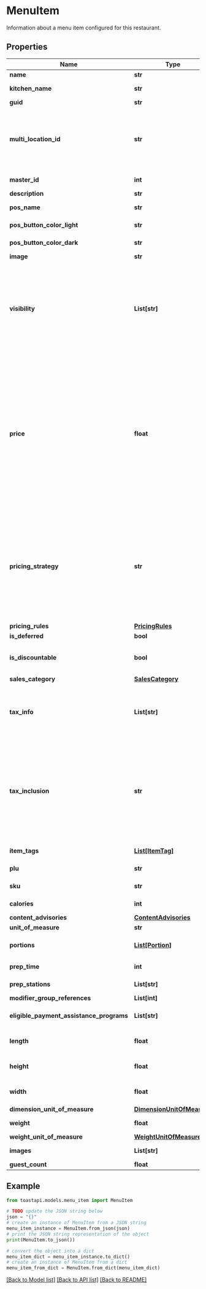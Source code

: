 # MenuItem

Information about a menu item configured for this restaurant. 

## Properties

Name | Type | Description | Notes
------------ | ------------- | ------------- | -------------
**name** | **str** | A descriptive name for this menu item, for example, \&quot;Caesar Salad\&quot; or \&quot;Turkey Sandwich\&quot;.  | [optional] 
**kitchen_name** | **str** | The name of the menu item as it appears on kitchen tickets. The &#x60;kitchenName&#x60; can include both numbers and letters. This value contains an empty string if a kitchen name has not been configured for the menu item.  | [optional] 
**guid** | **str** | A unique identifier for this menu item, assigned by the Toast POS system.  | [optional] 
**multi_location_id** | **str** | An identifier that is used to identify and consolidate menu entities that are versions of each other.  &#x60;multiLocationId&#x60; replaces &#x60;masterId&#x60;. &#x60;multiLocationId&#x60; and &#x60;masterId&#x60; always have the same value.  Menu entities can be versioned. Those versions can be assigned to specific restaurant locations, or groups of locations, in a management group. For example, you could have two versions of a burger, one for a Boston location and another for a New York City location. Versioned menu entities share the majority of, but not all of, their data. For example, the Boston version is called the Minuteman Burger and has pickles, while the New York City version is called the Empire Burger and does not.  You use the &#x60;multiLocationId&#x60; to identify menu entities that are versions of each other. To continue the example above, the Minuteman Burger in the JSON returned for the Boston location has the same &#x60;multilocationId&#x60; as the Empire Burger in the JSON returned for the New York City location. These matching &#x60;multlocationId&#x60; values indicate that the two items are related versions of the same item. In Toast reports, this allows a restaurant to track sales of the burger across both locations.  | [optional] 
**master_id** | **int** | This value is deprecated. Instead of &#x60;masterId&#x60;, use &#x60;multiLocationId&#x60;.  An identifier that is used to identify and consolidate menu entities that are versions of each other.  | [optional] 
**description** | **str** | An optional short description of this menu item.  | [optional] 
**pos_name** | **str** | The button label name that appears for this menu entity in the Toast POS app. &#x60;posName&#x60; contains an empty string if a &#x60;posName&#x60; has not been defined for the menu entity and the &#x60;name&#x60; value is used for the button label instead.  | [optional] 
**pos_button_color_light** | **str** | The color of the menu entity&#39;s button on the Toast POS app, when the app is running in light mode.       When an employee configures a POS button&#39;s color, they select a color pairing that consists of two colors, one for light mode and one for dark mode. &#x60;posButtonColorLight&#x60; contains the HEX code for the light mode color.  | [optional] 
**pos_button_color_dark** | **str** | The color of the menu entity&#39;s button on the Toast POS app, when the app is running in dark mode.       When an employee configures a POS button&#39;s color, they select a color pairing that consists of two colors, one for light mode and one for dark mode. &#x60;posButtonColorDark&#x60; contains the HEX code for the dark mode color.  | [optional] 
**image** | **str** | Information about an image. | [optional] 
**visibility** | **List[str]** | An array of strings that indicate where this menu entity is visible:  * POS: The menu entity is visible in the Toast POS app.   * KIOSK: The menu entity is visible on a Toast kiosk.   * TOAST_ONLINE_ORDERING: The menu entity is visible in the Toast online   ordering site for this restaurant.   * ORDERING_PARTNERS: The restaurants wants this menu entity to be visible   on online ordering sites that integrate with the Toast POS system using the orders API.   * GRUBHUB: Deprecated. The menu entity is included during a menu sync to   Grubhub and will be visible on the Grubhub online ordering service after a   menu sync has completed. _Note:_ Conceptually, the _Grubhub_ configuration   option that was associated with the &#x60;GRUBHUB&#x60; string in this array has   been replaced by the more general _Online orders: Ordering partners_   configuration option and restaurants that used the _Grubhub_ option have   been automatically migrated to the new _Online orders: Ordering partners_   option. This means that any menu entity that had the _Grubhub_ option set   to _Yes_ will now have the _Online orders: Ordering partners_ option   enabled and the &#x60;ORDERING_PARTNERS&#x60; enum will be present in the   &#x60;visibility&#x60; array for it. To support backwards compatibility, the   &#x60;visibility&#x60; array for these entities will also continue to contain the   &#x60;GRUBHUB&#x60; enum for a short period of time. See &lt;a   href&#x3D;\&quot;https://doc.toasttab.com/doc/devguide/apiDeprecatedApiFunctions.html#apiMenuEntityVisibilityEnhancements\&quot;&gt;Menu   Visibility Enhancements (Rolled Out)&lt;/a&gt; for more information.  The &#x60;visibility&#x60; array is empty if the menu entity is not configured to be visible for any of the use cases listed above.  | [optional] 
**price** | **float** | The price of this menu item.  In Toast Web, menu items may have prices assigned to them individually, or they may inherit them from a parent menu group. The &#x60;price&#x60; value reflects the menu item&#39;s fully resolved pricing configuration in the following ways:    * For base prices, the &#x60;price&#x60; value is populated with the specified base price.      * For menu-specific prices, the &#x60;price&#x60; value is resolved based on the current menu. For example, consider a menu item that is included in both Lunch and Dinner menus and is priced at $10 for the Lunch menu and $12 for the Dinner menu. In the fully resolved JSON returned by the menus API, this menu item would appear twice, once as a child of the Lunch menu with a &#x60;price&#x60; value of $10, and again as a child of the Dinner menu with a &#x60;price&#x60; value of $12.      If this same menu item is added to a Breakfast menu but a menu-specific price is not defined for the Breakfast menu, then the &#x60;price&#x60; value for the instance of the menu item that appears in the Breakfast menu JSON is populated with the base price from the menu-specific price configuration. Menu-specific price configurations include a base price that functions as a default price when a menu-specific price cannot be resolved.    * For location-specific prices, the &#x60;price&#x60; value is resolved based on the current location. For example, consider a menu item that costs $15 in the Boston location and $20 in the New York location. When you retrieve menu data for the Boston location, this menu item&#39;s &#x60;price&#x60; value is $15. When you retrieve menu data for the New York location, the menu item&#39;s &#x60;price&#x60; value is $20.      * For time-specific prices, the &#x60;price&#x60; value is populated with the base price that is specified as part of the time-specific price configuration. This base price functions as a default price for the menu item during times of the day when a time-specific price has not been defined. For example, consider a menu item that costs $8 from noon to 2pm and $10 during the rest of the day. The &#x60;price&#x60; value for this item would be $10. You must use the &#x60;pricingStrategy&#x60; and &#x60;pricingRules&#x60; values for this menu item to calculate the price of the item during time periods for which a time-specific price has been defined.      * For size prices, the &#x60;price&#x60; value is null. You must use this menu item&#39;s &#x60;pricingStrategy&#x60; and &#x60;pricingRules&#x60; values to calculate the price of the item for different sizes.      * For open prices, the &#x60;price&#x60; value is null.       If the menu item is priced using a price level, the &#x60;price&#x60; value reflects the pricing strategy used for that price level, using the same logic described above. For example, consider a price level that applies a size price to the menu items it is assigned to. In this scenario, the &#x60;price&#x60; value is null and you must use the menu item&#39;s &#x60;pricingStrategy&#x60; and &#x60;pricingRules&#x60; values to calculate the price of the item for different sizes.    For more information on menu item pricing and pricing strategies, see the &lt;a href&#x3D;\&quot;https://doc.toasttab.com/doc/platformguide/adminToastPosPricingFeatures.html\&quot;&gt;Menu Pricing&lt;/a&gt; section in the Toast Platform Guide.  | [optional] 
**pricing_strategy** | **str** | A string that represents the pricing strategy used for this menu item.  You use the &#x60;pricingStrategy&#x60; value, in conjunction with the &#x60;pricingRules&#x60; value, to calculate the price for a menu item that uses the Time Specific Price or Size Price pricing strategy.  In Toast Web, menu items may have pricing strategies assigned to them individually, or they may inherit them from a parent menu group. The &#x60;pricingStrategy&#x60; value indicates the menu item&#39;s fully resolved pricing strategy. If the menu item is priced using the:   * Base Price pricing strategy, then the &#x60;pricingStrategy&#x60; value is BASE_PRICE.   * Menu Specific Price pricing strategy, then the &#x60;pricingStrategy&#x60; value is MENU_SPECIFIC_PRICE.   * Time Specific Price pricing strategy, then the &#x60;pricingStrategy&#x60; value is TIME_SPECIFIC_PRICE.   * Size Price pricing strategy, then the &#x60;pricingStrategy&#x60; value is SIZE_PRICE.   * Open Price pricing strategy, then the &#x60;pricingStrategy&#x60; value is OPEN_PRICE.  If the menu item is priced using the Location Specific Price pricing strategy, then the &#x60;pricingStrategy&#x60; value indicates which pricing strategy is used at the current location. For example, consider a menu item that uses a menu-specific price at the Boston location and a base price at the New York location. When you retrieve the menu data for the Boston location, the &#x60;pricingStrategy&#x60; for the menu item is MENU_SPECIFIC_PRICE. When you retrieve menu data for the New York location, the &#x60;pricingStrategy&#x60; for the menu item is BASE_PRICE.  If the menu item is priced using a price level, then the &#x60;pricingStrategy&#x60; value indicates which pricing strategy is used for that price level. For example, if the \&quot;Draft Beer\&quot; pricing level uses a time-specific price, then the &#x60;pricingStrategy&#x60; value for a menu item that is assigned the \&quot;Draft Beer\&quot; pricing level is TIME_SPECIFIC_PRICE.  If the &#x60;pricingStrategy&#x60; value is BASE_PRICE or MENU_SPECIFIC_PRICE, you can retrieve the menu item&#39;s price from its &#x60;price&#x60; value.  If the &#x60;pricingStrategy&#x60; value is TIME_SPECIFIC_PRICE or SIZE_PRICE, you must use the rules provided in _this menu item&#39;s_ &#x60;pricingRules&#x60; value to calculate the price for it.  | [optional] 
**pricing_rules** | [**PricingRules**](PricingRules.md) |  | [optional] 
**is_deferred** | **bool** | Indicates whether this menu item should be considered deferred revenue.  | [optional] 
**is_discountable** | **bool** | Indicates whether this menu item can be discounted.  **_Important_** The orders API _does not validate_ against the &#x60;isDiscountable&#x60; value. If you submit an order that applies a discount to a menu item whose &#x60;isDiscountable&#x60; value is FALSE, the orders API will not fail the order but it will set the discount amount on the menu item to $0.00. If you are using the menus API to build an ordering application, be sure to inspect the &#x60;isDiscountable&#x60; value of the menu items to ensure that your ordering application does not allow an item to be discounted if its &#x60;isDiscountable&#x60; value is FALSE.  | [optional] 
**sales_category** | [**SalesCategory**](SalesCategory.md) |  | [optional] 
**tax_info** | **List[str]** | An array of GUIDs for the tax rates that apply to this menu item.  Note that a menu item&#39;s tax rates may get overridden if a modifier option is applied to it and that modifier option is configured so that it overrides its parent menu item&#39;s tax rates. See &lt;a href&#x3D;\&quot;https://doc.toasttab.com/doc/devguide/apiUsingTaxInfoAndModifierOptionTaxInfoToCalculateTaxesForMenuItemsAndModOptions.html\&quot;&gt;Using taxInfo and modifierOptionTaxInfo to calculate taxes for menu items and modifier options&lt;/a&gt; in the Toast Developer Guide for more information.               To retrieve full configuration data for a tax rate, use the &#x60;/taxRates/{guid}&#x60; endpoint in the configuration API.  _Important:_ The &#x60;taxInfo&#x60; value is intended to help you display prices but the &#x60;/prices&#x60; endpoint of the orders API is the only supported way to determine the prices of orders that you submit to the orders API. See &lt;a href&#x3D;\&quot;https://doc.toasttab.com/doc/devguide/apiOrderPrices.html\&quot;&gt;Order prices&lt;/a&gt; in the Toast Developer Guide for more information.  | [optional] 
**tax_inclusion** | **str** | A string that represents the tax inclusion setting for this menu item. Possible values include:  * &#x60;TAX_INCLUDED&#x60;: The menu item&#39;s price includes taxes. You should not display additional tax on top of the menu item price in your ordering UI. * &#x60;TAX_NOT_INCLUDED&#x60;: The menu item&#39;s price does not include taxes. You should display tax values alongside the menu item price in your ordering UI. * &#x60;SMART_TAX&#x60;: The menu item is using smart tax, a feature that allows a restaurant to configure menu item prices to include or not include taxes, depending on the section of the restaurant that the item is ordered in (for example, the bar or the dining room). For example, a guest can order an item at either the bar or in the main dining room. To prevent bartenders from having to handle coins, which can slow down service, and to make tipping easier, the restaurant wants the price of the item to be a whole number that includes tax when it is ordered at the bar. In the main dining room, where speed of service is less of a concern, the restaurant doesn&#39;t want the item&#39;s price to include tax, so that it doesn&#39;t lose out on the extra revenue.  Typically, the smart tax setting is used for in-store workflows where the efficiency of money handling is a priority. As such, it doesn&#39;t apply to online ordering integrations. If a menu item&#39;s &#x60;taxInclusion&#x60; value is set to &#x60;SMART_TAX&#x60;, your ordering integration should treat the menu item as if tax is not included. For more information on the smart tax feature, see &lt;a href&#x3D;\&quot;https://doc.toasttab.com/doc/platformguide/adminSmartTax.html\&quot;&gt;Smart tax&lt;/a&gt; in the Toast Platform Guide.  _Note:_ A menu item&#39;s tax inclusion setting is inherited by any modifiers that are applied to that menu item. For more information, see &lt;a href&#x3D;\&quot;https://doc.toasttab.com/doc/platformguide/adminTaxesOnModifiers.html#adminModifierTaxInteraction\&quot;&gt;Tax functionality interaction&lt;/a&gt; in the Toast Platform Guide.  | [optional] 
**item_tags** | [**List[ItemTag]**](ItemTag.md) | An array of &#x60;ItemTag&#x60; objects that are assigned to this menu item. Item tags are used to assign identifying characteristics to a menu item, for example, vegetarian, gluten-free, or alcohol.  | [optional] 
**plu** | **str** | The price lookup (PLU) code for this menu item. The PLU code can include both numbers and letters. This value contains an empty string if a PLU code has not been defined.  | [optional] 
**sku** | **str** | The stock keeping unit (SKU) identifier for this menu item. The SKU identifier can include both numbers and letters. This value contains an empty string if a SKU has not been defined.  | [optional] 
**calories** | **int** | The number of calories in this menu item. The calories value can be any positive or negative integer, or zero. This value is null if a calories amount has not been configured for the menu item.  | [optional] 
**content_advisories** | [**ContentAdvisories**](ContentAdvisories.md) |  | [optional] 
**unit_of_measure** | **str** | The unit of measure used to determine the price of the item. For example, $10.00 per gram.  | [optional] 
**portions** | [**List[Portion]**](Portion.md) | An array of &#x60;Portion&#x60; objects that define the portions that can be used with this menu item. For example, for a pizza menu item, you could define 1st Half and 2nd Half portions. See &lt;a href&#x3D;\&quot;https://doc.toasttab.com/doc/platformguide/adminPortionsOverview.html\&quot;&gt;Portions overview&lt;/a&gt; in the Toast Platform Guide for more information on portions.  | [optional] 
**prep_time** | **int** | The amount of time, in seconds, that it takes to prepare this menu item. This value is null if a prep time has not been specified for the menu item.&lt;br&gt; &lt;br&gt; *Related topics*&lt;br&gt; &lt;a href&#x3D;\&quot;https://doc.toasttab.com/doc/platformguide/adminFireByPrepTime.html\&quot;&gt;Using prep times to automate item firing&lt;/a&gt;&lt;br&gt;  | [optional] 
**prep_stations** | **List[str]** | An array of GUIDs for the prep stations that have been assigned to this menu item. This array is empty if no prep stations have been assigned.&lt;br&gt; &lt;br&gt; *Related topics:*&lt;br&gt; &lt;a href&#x3D;\&quot;https://doc.toasttab.com/doc/platformguide/platformKitchenRoutingOverview.html\&quot;&gt;Routing to prep stations&lt;/a&gt;  | [optional] 
**modifier_group_references** | **List[int]** | An array of &#x60;referenceId&#x60;s for &#x60;ModifierGroup&#x60; objects. These objects define the modifier groups that apply to this menu item.  | [optional] 
**eligible_payment_assistance_programs** | **List[str]** | An array of strings that indicate which payment assistance programs may be used to pay for this menu item. Possible values include:  * &#x60;SNAP&#x60;: Supplemental Nutrition Assistance Program * &#x60;EBT_CASH&#x60;: Electronic Benefit Transfer Cash  The array is empty if no payment assistance programs have been assigned to the menu item.  | [optional] 
**length** | **float** | The length of the item or modifier. Use the &#x60;dimensionUnitOfMeasure&#x60; value to determine the unit of measurement.  The &#x60;length&#x60; value is &#x60;null&#x60; if no length is specified for the item or modifier.  You can use the &#x60;length&#x60;, &#x60;height&#x60;, and &#x60;width&#x60; values to determine the overall size of the item or modifier. This information is useful, for example, when determining shipping costs or choosing the size of delivery vehicle to use.  | [optional] 
**height** | **float** | The height of the item or modifier. Use the &#x60;dimensionUnitOfMeasure&#x60; value to determine the unit of measurement.  The &#x60;height&#x60; value is &#x60;null&#x60; if no height is specified for the item or modifier.  You can use the &#x60;length&#x60;, &#x60;height&#x60;, and &#x60;width&#x60; values to determine the overall size of the item or modifier. This information is useful, for example, when determining shipping costs or choosing the size of delivery vehicle to use.  | [optional] 
**width** | **float** | The width of the item or modifier. Use the &#x60;dimensionUnitOfMeasure&#x60; value to determine the unit of measurement.  The &#x60;width&#x60; value is &#x60;null&#x60; if no width is specified for the item or modifier.  You can use the &#x60;length&#x60;, &#x60;height&#x60;, and &#x60;width&#x60; values to determine the overall size of the item or modifier. This information is useful, for example, when determining shipping costs or choosing the size of delivery vehicle to use.  | [optional] 
**dimension_unit_of_measure** | [**DimensionUnitOfMeasure**](DimensionUnitOfMeasure.md) |  | [optional] 
**weight** | **float** | The weight of the item or modifier. Use the &#x60;weightUnitOfMeasure&#x60; value to determine the unit of measurement.  The &#x60;weight&#x60; value is &#x60;null&#x60; if no weight is specified for the item or modifier.      You can use the &#x60;weight&#x60; value when determining shipping costs or choosing a delivery vehicle to use.  | [optional] 
**weight_unit_of_measure** | [**WeightUnitOfMeasure**](WeightUnitOfMeasure.md) |  | [optional] 
**images** | **List[str]** | An array of strings that contain URLs for images that have been uploaded for this item or modifier. The array is empty if no images have been uploaded.      _Note:_ The &#x60;images&#x60; array contains multiple URLs for multiple images for the same item or modifier. The older &#x60;image&#x60; value contains a single URL for a single image.  | [optional] 
**guest_count** | **float** | The number of guests the item or modifier is expected to serve. This value is &#x60;null&#x60; if no guest count is specified.  | [optional] 

## Example

```python
from toastapi.models.menu_item import MenuItem

# TODO update the JSON string below
json = "{}"
# create an instance of MenuItem from a JSON string
menu_item_instance = MenuItem.from_json(json)
# print the JSON string representation of the object
print(MenuItem.to_json())

# convert the object into a dict
menu_item_dict = menu_item_instance.to_dict()
# create an instance of MenuItem from a dict
menu_item_from_dict = MenuItem.from_dict(menu_item_dict)
```
[[Back to Model list]](../README.md#documentation-for-models) [[Back to API list]](../README.md#documentation-for-api-endpoints) [[Back to README]](../README.md)


